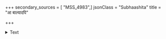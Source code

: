 +++
secondary_sources = [ "MSS_4983",]
jsonClass = "Subhaashita"
title = "आ बाल्यादपि"

+++

<details><summary>Text</summary>

आ बाल्यादपि यो विदारितमदोन्मत्तेभकुम्भस्थली- स्थालीमध्यकवोष्णरक्तरसवन्मुक्तापुलाकप्रियः।  
हस्तस्तस्य कथं प्रसर्पतु पुरः कृच्छ्रेऽप्यवस्थान्तरे गर्तावर्तविवर्तमानशशकप्राणापहारे हरेः॥
</details>
